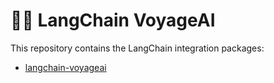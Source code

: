 # 🦜️🔗 LangChain VoyageAI

This repository contains the LangChain integration packages:

- [langchain-voyageai](https://pypi.org/project/langchain-voyageai/)
